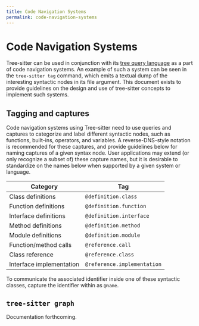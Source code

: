 ```yaml
---
title: Code Navigation Systems
permalink: code-navigation-systems
---
```


# Code Navigation Systems

Tree-sitter can be used in conjunction with its [tree query language](https://tree-sitter.github.io/tree-sitter/using-parsers#pattern-matching-with-queries) as a part of code navigation systems. An example of such a system can be seen in the `tree-sitter tag` command, which emits a textual dump of the interesting syntactic nodes in its file argument. This document exists to provide guidelines on the design and use of tree-sitter concepts to implement such systems.

## Tagging and captures

Code navigation systems using Tree-sitter need to use queries and captures to categorize and label different syntactic nodes, such as functions, built-ins, operators, and variables. A reverse-DNS-style notation is recommended for these captures, and provide guidelines below for naming captures of a given syntax node. User applications may extend (or only recognize a subset of) these capture names, but it is desirable to standardize on the names below when supported by a given system or language.

| Category                 | Tag                         |
|--------------------------|-----------------------------|
| Class definitions        | `@definition.class`         |
| Function definitions     | `@definition.function`      |
| Interface definitions    | `@definition.interface`     |
| Method definitions       | `@definition.method`        |
| Module definitions       | `@definition.module`        |
| Function/method calls    | `@reference.call`           |
| Class reference          | `@reference.class`          |
| Interface implementation | `@reference.implementation` |

To communicate the associated identifier inside one of these syntactic classes, capture the identifier within as `@name`.

## `tree-sitter graph`

Documentation forthcoming.
